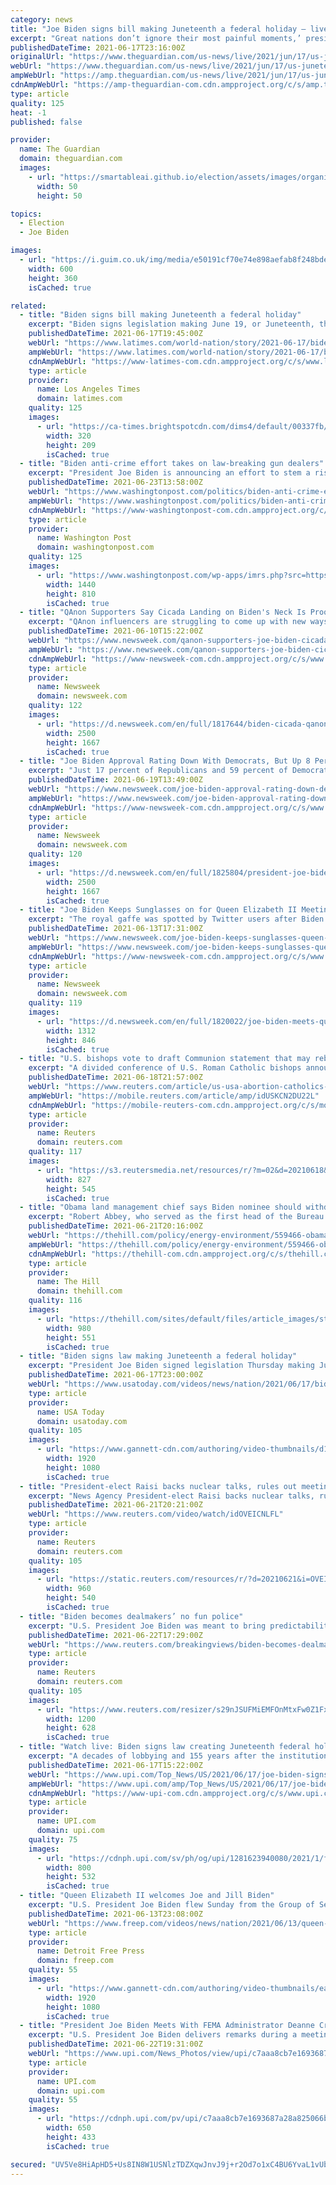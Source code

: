 ```yaml
---
category: news
title: "Joe Biden signs bill making Juneteenth a federal holiday – live"
excerpt: "Great nations don’t ignore their most painful moments,’ president says while supreme court upholds Obamacare"
publishedDateTime: 2021-06-17T23:16:00Z
originalUrl: "https://www.theguardian.com/us-news/live/2021/jun/17/us-juneteenth-federal-holiday-congress-joe-biden-us-politics-latest-updates?page=with:block-60cbd78f8f08863656a73fe9"
webUrl: "https://www.theguardian.com/us-news/live/2021/jun/17/us-juneteenth-federal-holiday-congress-joe-biden-us-politics-latest-updates?page=with:block-60cbd78f8f08863656a73fe9"
ampWebUrl: "https://amp.theguardian.com/us-news/live/2021/jun/17/us-juneteenth-federal-holiday-congress-joe-biden-us-politics-latest-updates"
cdnAmpWebUrl: "https://amp-theguardian-com.cdn.ampproject.org/c/s/amp.theguardian.com/us-news/live/2021/jun/17/us-juneteenth-federal-holiday-congress-joe-biden-us-politics-latest-updates"
type: article
quality: 125
heat: -1
published: false

provider:
  name: The Guardian
  domain: theguardian.com
  images:
    - url: "https://smartableai.github.io/election/assets/images/organizations/theguardian.com-50x50.jpg"
      width: 50
      height: 50

topics:
  - Election
  - Joe Biden

images:
  - url: "https://i.guim.co.uk/img/media/e50191cf70e74e898aefab8f248bdecc3ffb20d5/0_59_6000_3600/master/6000.jpg?width=300&quality=45&auto=format&fit=max&dpr=2&s=cadf8eefc8cc683a2c73c18e956b5c57"
    width: 600
    height: 360
    isCached: true

related:
  - title: "Biden signs bill making Juneteenth a federal holiday"
    excerpt: "Biden signs legislation making June 19, or Juneteenth, the 12th federal holiday. The day commemorates the end of slavery in this country."
    publishedDateTime: 2021-06-17T19:45:00Z
    webUrl: "https://www.latimes.com/world-nation/story/2021-06-17/biden-signs-bill-making-juneteenth-a-federal-holiday"
    ampWebUrl: "https://www.latimes.com/world-nation/story/2021-06-17/biden-signs-bill-making-juneteenth-a-federal-holiday?_amp=true"
    cdnAmpWebUrl: "https://www-latimes-com.cdn.ampproject.org/c/s/www.latimes.com/world-nation/story/2021-06-17/biden-signs-bill-making-juneteenth-a-federal-holiday?_amp=true"
    type: article
    provider:
      name: Los Angeles Times
      domain: latimes.com
    quality: 125
    images:
      - url: "https://ca-times.brightspotcdn.com/dims4/default/00337fb/2147483647/strip/true/crop/5559x3631+4+0/resize/320x209!/quality/90/?url=https%3A%2F%2Fcalifornia-times-brightspot.s3.amazonaws.com%2F2d%2Ffb%2Ff61d7d364c898cf16707787b85c4%2Fla-photos-1staff-560650-me-0619-juneteenth-leimert-park6-wjs.jpg"
        width: 320
        height: 209
        isCached: true
  - title: "Biden anti-crime effort takes on law-breaking gun dealers"
    excerpt: "President Joe Biden is announcing an effort to stem a rising national tide of violent crime as administration officials brace for what could be a turbulent summer"
    publishedDateTime: 2021-06-23T13:58:00Z
    webUrl: "https://www.washingtonpost.com/politics/biden-anti-crime-effort-takes-on-law-breaking-gun-dealers/2021/06/23/2cd92faa-d404-11eb-b39f-05a2d776b1f4_story.html"
    ampWebUrl: "https://www.washingtonpost.com/politics/biden-anti-crime-effort-takes-on-law-breaking-gun-dealers/2021/06/23/2cd92faa-d404-11eb-b39f-05a2d776b1f4_story.html?outputType=amp"
    cdnAmpWebUrl: "https://www-washingtonpost-com.cdn.ampproject.org/c/s/www.washingtonpost.com/politics/biden-anti-crime-effort-takes-on-law-breaking-gun-dealers/2021/06/23/2cd92faa-d404-11eb-b39f-05a2d776b1f4_story.html?outputType=amp"
    type: article
    provider:
      name: Washington Post
      domain: washingtonpost.com
    quality: 125
    images:
      - url: "https://www.washingtonpost.com/wp-apps/imrs.php?src=https://arc-anglerfish-washpost-prod-washpost.s3.amazonaws.com/public/M5XKNMGUAII6XM47AWRNO5VR6Q.jpg&w=1440"
        width: 1440
        height: 810
        isCached: true
  - title: "QAnon Supporters Say Cicada Landing on Biden's Neck Is Proof Plan Is Working"
    excerpt: "QAnon influencers are struggling to come up with new ways to prove their movement holds true in the absence of Donald Trump and after the public failure of several predictions."
    publishedDateTime: 2021-06-10T15:22:00Z
    webUrl: "https://www.newsweek.com/qanon-supporters-joe-biden-cicada-neck-shows-plan-working-1599401"
    ampWebUrl: "https://www.newsweek.com/qanon-supporters-joe-biden-cicada-neck-shows-plan-working-1599401?amp=1"
    cdnAmpWebUrl: "https://www-newsweek-com.cdn.ampproject.org/c/s/www.newsweek.com/qanon-supporters-joe-biden-cicada-neck-shows-plan-working-1599401?amp=1"
    type: article
    provider:
      name: Newsweek
      domain: newsweek.com
    quality: 122
    images:
      - url: "https://d.newsweek.com/en/full/1817644/biden-cicada-qanon.jpg"
        width: 2500
        height: 1667
        isCached: true
  - title: "Joe Biden Approval Rating Down With Democrats, But Up 8 Percent With Republicans"
    excerpt: "Just 17 percent of Republicans and 59 percent of Democrats said they believe the country was going in the right direction."
    publishedDateTime: 2021-06-19T13:49:00Z
    webUrl: "https://www.newsweek.com/joe-biden-approval-rating-down-democrats-8-percent-republicans-1602252"
    ampWebUrl: "https://www.newsweek.com/joe-biden-approval-rating-down-democrats-8-percent-republicans-1602252?amp=1"
    cdnAmpWebUrl: "https://www-newsweek-com.cdn.ampproject.org/c/s/www.newsweek.com/joe-biden-approval-rating-down-democrats-8-percent-republicans-1602252?amp=1"
    type: article
    provider:
      name: Newsweek
      domain: newsweek.com
    quality: 120
    images:
      - url: "https://d.newsweek.com/en/full/1825804/president-joe-biden-gives-thumbs.jpg"
        width: 2500
        height: 1667
        isCached: true
  - title: "Joe Biden Keeps Sunglasses on for Queen Elizabeth II Meeting Despite Royal Protocol"
    excerpt: "The royal gaffe was spotted by Twitter users after Biden didn't remove his glasses while exchanging words with the queen."
    publishedDateTime: 2021-06-13T17:31:00Z
    webUrl: "https://www.newsweek.com/joe-biden-keeps-sunglasses-queen-elizabeth-ii-meeting-despite-royal-protocol-1600158"
    ampWebUrl: "https://www.newsweek.com/joe-biden-keeps-sunglasses-queen-elizabeth-ii-meeting-despite-royal-protocol-1600158?amp=1"
    cdnAmpWebUrl: "https://www-newsweek-com.cdn.ampproject.org/c/s/www.newsweek.com/joe-biden-keeps-sunglasses-queen-elizabeth-ii-meeting-despite-royal-protocol-1600158?amp=1"
    type: article
    provider:
      name: Newsweek
      domain: newsweek.com
    quality: 119
    images:
      - url: "https://d.newsweek.com/en/full/1820022/joe-biden-meets-queen-sunglasses.jpg"
        width: 1312
        height: 846
        isCached: true
  - title: "U.S. bishops vote to draft Communion statement that may rebuke Biden for abortion views"
    excerpt: "A divided conference of U.S. Roman Catholic bishops announced on Friday that they had voted to draft a statement on Holy Communion that may admonish Catholic politicians, including President Joe Biden,"
    publishedDateTime: 2021-06-18T21:57:00Z
    webUrl: "https://www.reuters.com/article/us-usa-abortion-catholics-idUSKCN2DU22L"
    ampWebUrl: "https://mobile.reuters.com/article/amp/idUSKCN2DU22L"
    cdnAmpWebUrl: "https://mobile-reuters-com.cdn.ampproject.org/c/s/mobile.reuters.com/article/amp/idUSKCN2DU22L"
    type: article
    provider:
      name: Reuters
      domain: reuters.com
    quality: 117
    images:
      - url: "https://s3.reutersmedia.net/resources/r/?m=02&d=20210618&t=2&i=1566203817&w=&fh=545px&fw=&ll=&pl=&sq=&r=LYNXNPEH5H13P"
        width: 827
        height: 545
        isCached: true
  - title: "Obama land management chief says Biden nominee should withdraw over tree-spiking incident"
    excerpt: "Robert Abbey, who served as the first head of the Bureau of Land Management (BLM) under President Obama, has called on President Biden’s nominee for the position to withdraw from consideration over he"
    publishedDateTime: 2021-06-21T20:16:00Z
    webUrl: "https://thehill.com/policy/energy-environment/559466-obama-land-management-chief-says-biden-nominee-should-withdraw-over"
    ampWebUrl: "https://thehill.com/policy/energy-environment/559466-obama-land-management-chief-says-biden-nominee-should-withdraw-over?amp"
    cdnAmpWebUrl: "https://thehill-com.cdn.ampproject.org/c/s/thehill.com/policy/energy-environment/559466-obama-land-management-chief-says-biden-nominee-should-withdraw-over?amp"
    type: article
    provider:
      name: The Hill
      domain: thehill.com
    quality: 116
    images:
      - url: "https://thehill.com/sites/default/files/article_images/stonemanningtracy_060821youtube.jpg"
        width: 980
        height: 551
        isCached: true
  - title: "Biden signs law making Juneteenth a federal holiday"
    excerpt: "President Joe Biden signed legislation Thursday making Juneteenth, or June 19, a new federal holiday commemorating the end of slavery. Biden said he believes it will go down as one of the greatest honors he has as president."
    publishedDateTime: 2021-06-17T23:00:00Z
    webUrl: "https://www.usatoday.com/videos/news/nation/2021/06/17/biden-signs-law-making-juneteenth-federal-holiday/7739341002/"
    type: article
    provider:
      name: USA Today
      domain: usatoday.com
    quality: 105
    images:
      - url: "https://www.gannett-cdn.com/authoring/video-thumbnails/d18f70a0-fde0-4c76-8fca-bf67425b0823_poster.jpg?quality=10"
        width: 1920
        height: 1080
        isCached: true
  - title: "President-elect Raisi backs nuclear talks, rules out meeting Biden"
    excerpt: "News Agency President-elect Raisi backs nuclear talks, rules out meeting Biden. Posted . President-elect Ebrahim Raisi on Monday backed talks between Iran and six world powers to"
    publishedDateTime: 2021-06-21T20:21:00Z
    webUrl: "https://www.reuters.com/video/watch/idOVEICNLFL"
    type: article
    provider:
      name: Reuters
      domain: reuters.com
    quality: 105
    images:
      - url: "https://static.reuters.com/resources/r/?d=20210621&i=OVEICNLFL&r=OVEICNLFL&t=2"
        width: 960
        height: 540
        isCached: true
  - title: "Biden becomes dealmakers’ no fun police"
    excerpt: "U.S. President Joe Biden was meant to bring predictability to the antitrust environment after a tumultuous four years. But the government agencies who patrol mergers and acquisitions are wielding some big sticks,"
    publishedDateTime: 2021-06-22T17:29:00Z
    webUrl: "https://www.reuters.com/breakingviews/biden-becomes-dealmakers-no-fun-police-2021-06-22/"
    type: article
    provider:
      name: Reuters
      domain: reuters.com
    quality: 105
    images:
      - url: "https://www.reuters.com/resizer/s29nJSUFMiEMFOnMtxFw0Z1FxPA=/1200x628/smart/filters:quality(80)/cloudfront-us-east-2.images.arcpublishing.com/reuters/ZJ7JHXTC75IJVHQZPINBC6FUFQ.jpg"
        width: 1200
        height: 628
        isCached: true
  - title: "Watch live: Biden signs law creating Juneteenth federal holiday"
    excerpt: "A decades of lobbying and 155 years after the institution of slavery ended in the United States, President Joe Biden will sign a law Thursday making Juneteenth a federal holiday."
    publishedDateTime: 2021-06-17T15:22:00Z
    webUrl: "https://www.upi.com/Top_News/US/2021/06/17/joe-biden-signs-juneteenth-holiday/1281623940080/"
    ampWebUrl: "https://www.upi.com/amp/Top_News/US/2021/06/17/joe-biden-signs-juneteenth-holiday/1281623940080/"
    cdnAmpWebUrl: "https://www-upi-com.cdn.ampproject.org/c/s/www.upi.com/amp/Top_News/US/2021/06/17/joe-biden-signs-juneteenth-holiday/1281623940080/"
    type: article
    provider:
      name: UPI.com
      domain: upi.com
    quality: 75
    images:
      - url: "https://cdnph.upi.com/sv/ph/og/upi/1281623940080/2021/1/fbebdb5aa0b93bf9075906f1225649f9/v1.5/Watch-live-Biden-signs-law-creating-Juneteenth-federal-holiday.jpg"
        width: 800
        height: 532
        isCached: true
  - title: "Queen Elizabeth II welcomes Joe and Jill Biden"
    excerpt: "U.S. President Joe Biden flew Sunday from the Group of Seven summit in Cornwall, southwestern England, to have tea with Queen Elizabeth II. (June 13)"
    publishedDateTime: 2021-06-13T23:08:00Z
    webUrl: "https://www.freep.com/videos/news/nation/2021/06/13/queen-elizabeth-ii-welcomes-joe-and-jill-biden/7679764002/"
    type: article
    provider:
      name: Detroit Free Press
      domain: freep.com
    quality: 55
    images:
      - url: "https://www.gannett-cdn.com/authoring/video-thumbnails/eaa4f9c1-5a5f-47c9-bbf9-39e6ff823998_poster.jpg?quality=10"
        width: 1920
        height: 1080
        isCached: true
  - title: "President Joe Biden Meets With FEMA Administrator Deanne Criswell"
    excerpt: "U.S. President Joe Biden delivers remarks during a meeting with FEMA Administrator Deanne Criswell (L) and Homeland Security Advisor and Deputy National Security Advisor Dr. Elizabeth Sherwood-Randall (R) in the Roosevelt Room of the White House in Washington,"
    publishedDateTime: 2021-06-22T19:31:00Z
    webUrl: "https://www.upi.com/News_Photos/view/upi/c7aaa8cb7e1693687a28a825066bf584/President-Joe-Biden-Meets-With-FEMA-Administrator-Deanne-Criswell/"
    type: article
    provider:
      name: UPI.com
      domain: upi.com
    quality: 55
    images:
      - url: "https://cdnph.upi.com/pv/upi/c7aaa8cb7e1693687a28a825066bf584/WHITE-HOUSE-BIDEN.jpg"
        width: 650
        height: 433
        isCached: true

secured: "UV5Ve8HiApHD5+Us8IN8W1USNlzTDZXqwJnvJ9j+r2Od7o1xC4BU6YvaL1vUbRne0rjO1v3uRxz6WX34fBL0JMwMcFSaZS/dlz+4Yt1vf2HQmxdfombmJANHze8NPdLeliRZq61TzrV4Q+pNaFnOdenu/o4n9atkafGqY7nfJ93s5zbugdhduOmThFE1m5z8fUzaXNmXyMg6x1PqaHlRcebPOAeBMHc3wt5+xL11x15DiIB5o+JjUk/jXYDr9JJXlPw01VloutiymC0SdblbY09xS8cqy7GZnCuD0oO3hpQC2kQgNdB/kQV0uFX4zx5TagiOMbMy72HnVeWRKCtOvrPAciWDBwRq1FCDQDmX9zw=;BHbVN1lcVFjQS+ga0RW/ew=="
---
```


